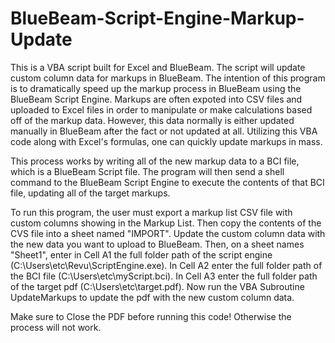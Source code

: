 # BlueBeam-Script-Engine-Markup-Update
This is a VBA script built for Excel and BlueBeam. The script will update custom column data for markups in BlueBeam.
The intention of this program is to dramatically speed up the markup process in BlueBeam using the BlueBeam Script Engine. Markups are often expoted into CSV files and uploaded to Excel files in order to manipulate or make calculations based off of the markup data. However, this data normally is either updated manually in BlueBeam after the fact or not updated at all. Utilizing this VBA code along with Excel's formulas, one can quickly update markups in mass.

This process works by writing all of the new markup data to a BCI file, which is a BlueBeam Script file. The program will then send a shell command to the BlueBeam Script Engine to execute the contents of that BCI file, updating all of the target markups.

To run this program, the user must export a markup list CSV file with custom columns showing in the Markup List. Then copy the contents of the CVS file into a sheet named "IMPORT". Update the custom column data with the new data you want to upload to BlueBeam. Then, on a sheet names "Sheet1", enter in Cell A1 the full folder path of the script engine (C:\Users\etc\Revu\ScriptEngine.exe). In Cell A2 enter the full folder path of the BCI file (C:\Users\etc\myScript.bci). In Cell A3 enter the full folder path of the target pdf (C:\Users\etc\target.pdf). Now run the VBA Subroutine UpdateMarkups to update the pdf with the new custom column data. 

Make sure to Close the PDF before running this code! Otherwise the process will not work. 
